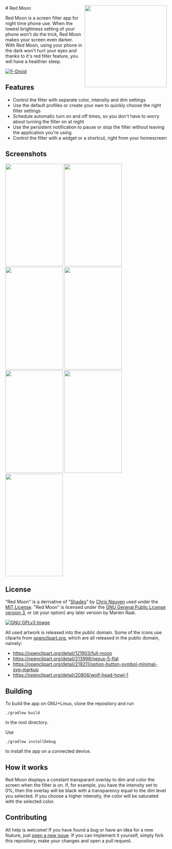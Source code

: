 <img align="right" height="256" src="https://lut.im/3IqLwsAZWH/piFLRMOgNLWmiqB8.png">
# Red Moon

Red Moon is a screen filter app for night time phone use. When the
lowest brightness setting of your phone won't do the trick, Red Moon
makes your screen even darker. With Red Moon, using your phone in the
dark won't hurt your eyes and thanks to it's red filter feature, you
will have a healthier sleep.

[![F-Droid](https://f-droid.org/wiki/images/0/06/F-Droid-button_get-it-on.png)](https://f-droid.org/repository/browse/?fdid=com.jmstudios.redmoon)

## Features

* Control the filter with separate color, intensity and dim settings
* Use the default profiles or create your own to quickly choose the
right filter settings
* Schedule automatic turn on and off times, so you don't have to worry
about turning the filter on at night
* Use the persistent notification to pause or stop the filter without
leaving the application you're using
* Control the filter with a widget or a shortcut, right from your
homescreen

## Screenshots

<img src="https://lut.im/OiN16OuV2i/8Q3EWSlBTusiIYy6.png" width="180" height="320" />
<img src="https://lut.im/jtnrvFKcg7/P2qXtOeIFehZiquu.png" width="180" height="320" />
<img src="https://lut.im/Wfol7UhVJc/GQ7MkuNhg5mKjcxg.png" width="180" height="320" />
<img src="https://lut.im/5bxAfD7nwF/x4K5KR9yBTNqqxC5.png" width="180" height="320" />
<img src="https://lut.im/MpAf2riWO1/evmCy7ZdnLq5ol3w.png" width="180" height="320" />
<img src="https://lut.im/fmyFJXPj7h/iPi9QoFhjZATSqzH.png" width="180" height="320" />
<img src="https://lut.im/n43HkAuKDH/hQHSONsBjJRRZKDE.png" width="180" height="320" />

## License

"Red Moon" is a derivative of
"[Shades](https://github.com/cngu/shades)" by
[Chris Nguyen](https://github.com/cngu) used under the
[MIT License](https://github.com/cngu/shades/blob/e240edc1df3e6dd319cd475a739570ff8367d7f8/LICENSE). "Red
Moon" is licensed under the
[GNU General Public License version 3](https://www.gnu.org/licenses/gpl-3.0.html),
or (at your option) any later version by Marien Raat.

[![GNU GPLv3 Image](https://www.gnu.org/graphics/gplv3-127x51.png)](http://www.gnu.org/licenses/gpl-3.0.en.html)

All used artwork is released into the public domain. Some of the icons
use cliparts from [openclipart.org](https://openclipart.org/), which
are all released in the public domain, namely:
* https://openclipart.org/detail/121903/full-moon
* https://openclipart.org/detail/213998/nexus-5-flat
* https://openclipart.org/detail/219211/option-button-symbol-minimal-svg-markup
* https://openclipart.org/detail/20806/wolf-head-howl-1

## Building

To build the app on GNU+Linux, clone the repository and run

``` ./gradlew build ```

in the root directory.

Use

``` ./gradlew installDebug ```

to install the app on a connected device.

## How it works

Red Moon displays a constant transparant overlay to dim and color the
screen when the filter is on. If, for example, you have the intensity
set to 0%, then the overlay will be black with a transparency equal to
the dim level you selected. If you choose a higher intensity, the
color will be saturated with the selected color.

## Contributing

All help is welcome! If you have found a bug or have an idea for a new
feature, just
[open a new issue](https://github.com/raatmarien/red-moon/issues/new). If
you can implement it yourself, simply fork this repository, make your
changes and open a pull request.
